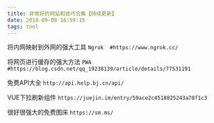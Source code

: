 ```yaml
---
title: 非常好的网站和技巧合集【持续更新】
date: 2018-09-08 16:59:15
tags: tool
---
```

将内网映射到外网的强大工具
`Ngrok  #https://www.ngrok.cc/`

将网页进行缓存的强大方法
`PWA   #https://blog.csdn.net/qq_19238139/article/details/77531191`

免费API大全
`http://api.help.bj.cn/api/`

VUE下拉刷新组件
`https://juejin.im/entry/59ace2c4518825243a78f1c3`

很好很强大的免费图床
`https://sm.ms/`